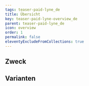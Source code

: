 ```yaml
---
tags: teaser-paid-lyne_de
title: Übersicht
key: teaser-paid-lyne-overview_de
parent: teaser-paid-lyne_de
icon: overview
order: 1
permalink: false
eleventyExcludeFromCollections: true
---
```


## Zweck

## Varianten

